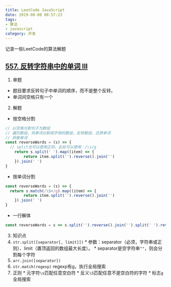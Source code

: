 ```yaml
---
title: LeetCode JavaScript
date: 2019-08-08 08:57:23
tags:
- 算法
- javascript
category: 开发
---
```


记录一些LeetCode的算法解题

<!-- more -->
## [557. 反转字符串中的单词 III](https://leetcode-cn.com/problems/reverse-words-in-a-string-iii/)
1. 审题
  * 题目要求反转句子中单词的顺序，而不是整个反转。
  * 单词间空格只有一个
2. 解题
  * 按空格分割
```javascript
// 以空格分割句子为数组
// 遍历数组，将单词分割成字母的数组，反转数组，还原单词
// 拼接单词
const reverseWords = (s) => {
  // split也可以使用正则，此处可以使用：/\s/g
    return s.split(' ').map((item) => {
        return item.split('').reverse().join('')
    }).join(' ')
}
```
  * 按单词分割
```javascript
const reverseWords = (s) => {
  return s.match(/\S+/g).map((item) => {
        return item.split('').reverse().join('')
    }).join(' ')
}
```

  * 一行解体
```javascript
const reverseWords = s => s.split('').reverse().join('').split(' ').reverse().join(' ')
```

3. 知识点
  1. `str.split([separator[, limit]])`
    * 参数：separator（必须，字符串或正则）、limit（置顶返回的数组最大长度）。
    * separator是空字符串`""`，则会分割每个字符
  2. `arr.join([separator])`
  3. `str.match(regexp)` regexp有g，执行全局搜索
  4. 正则
    * 元字符`\s`匹配任意空白符
    * 反义`\S`匹配任意不是空白符的字符
    * 标志`g`全局搜索